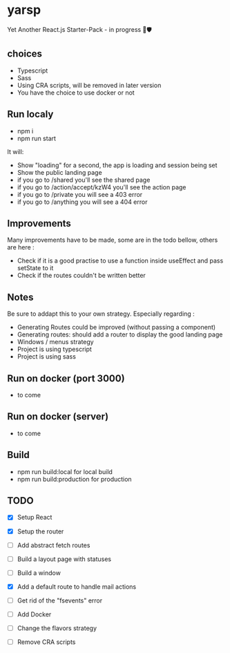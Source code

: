 # yarsp

Yet Another React.js Starter-Pack - in progress 💎🛡 

## choices

* Typescript
* Sass
* Using CRA scripts, will be removed in later version
* You have the choice to use docker or not

## Run localy

* npm i
* npm run start

It will:
* Show "loading" for a second, the app is loading and session being set
* Show the public landing page
* if you go to /shared you'll see the shared page
* if you go to /action/accept/kzW4 you'll see the action page
* if you go to /private you will see a 403 error
* if you go to /anything you will see a 404 error

## Improvements

Many improvements have to be made, some are in the todo bellow, others are here :
* Check if it is a good practise to use a function inside useEffect and pass setState to it
* Check if the routes couldn't be written better

## Notes

Be sure to addapt this to your own strategy. Especially regarding :
* Generating Routes could be improved (without passing a component)
* Generating routes: should add a router to display the good landing page
* Windows / menus strategy
* Project is using typescript
* Project is using sass

## Run on docker (port 3000)

* to come

## Run on docker (server)

* to come

## Build

* npm run build:local for local build
* npm run build:production for production

## TODO
*[x] Setup React  
*[x] Setup the router 
*[ ] Add abstract fetch routes
*[ ] Build a layout page with statuses
*[ ] Build a window
*[x] Add a default route to handle mail actions
*[ ] Get rid of the "fsevents" error
*[ ] Add Docker
*[ ] Change the flavors strategy
*[ ] Remove CRA scripts
 

